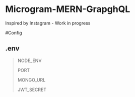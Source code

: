 # Microgram-MERN-GrapghQL
Inspired by Instagram - Work in progress

#Config

## .env
>NODE_ENV
>
>PORT
>
>MONGO_URL
>
>JWT_SECRET
